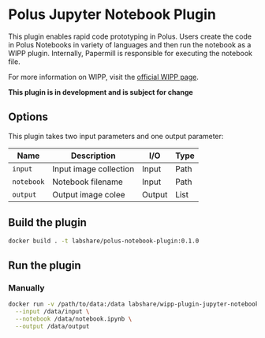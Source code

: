 # Polus Jupyter Notebook Plugin

This plugin enables rapid code prototyping in Polus. Users create the code in Polus Notebooks in variety of languages and then run the notebook as a WIPP plugin.
Internally, Papermill is responsible for executing the notebook file.

For more information on WIPP, visit the [official WIPP page](https://isg.nist.gov/deepzoomweb/software/wipp).

**This plugin is in development and is subject for change**

## Options

This plugin takes two input parameters and one output parameter:

| Name       | Description            | I/O    | Type |
|------------|------------------------|--------|------|
| `input`    | Input image collection | Input  | Path |
| `notebook` | Notebook filename      | Input  | Path |
| `output`   | Output image colee     | Output | List |


## Build the plugin

```bash
docker build . -t labshare/polus-notebook-plugin:0.1.0
```


## Run the plugin

### Manually

```bash
docker run -v /path/to/data:/data labshare/wipp-plugin-jupyter-notebook:0.0.0 \
  --input /data/input \
  --notebook /data/notebook.ipynb \
  --output /data/output
```